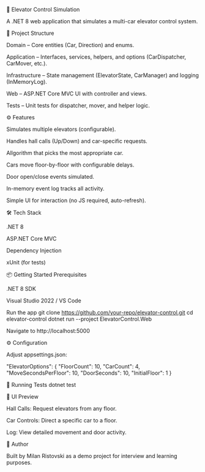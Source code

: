 🚀 Elevator Control Simulation

A .NET 8 web application that simulates a multi-car elevator control system.

📂 Project Structure

Domain – Core entities (Car, Direction) and enums.

Application – Interfaces, services, helpers, and options (CarDispatcher, CarMover, etc.).

Infrastructure – State management (ElevatorState, CarManager) and logging (InMemoryLog).

Web – ASP.NET Core MVC UI with controller and views.

Tests – Unit tests for dispatcher, mover, and helper logic.

⚙️ Features

Simulates multiple elevators (configurable).

Handles hall calls (Up/Down) and car-specific requests.

Allgorithm that picks the most appropriate car.

Cars move floor-by-floor with configurable delays.

Door open/close events simulated.

In-memory event log tracks all activity.

Simple UI for interaction (no JS required, auto-refresh).

🛠️ Tech Stack

.NET 8

ASP.NET Core MVC

Dependency Injection

xUnit (for tests)

📦 Getting Started
Prerequisites

.NET 8 SDK

Visual Studio 2022 / VS Code

Run the app
git clone https://github.com/your-repo/elevator-control.git
cd elevator-control
dotnet run --project ElevatorControl.Web


Navigate to http://localhost:5000

⚙️ Configuration

Adjust appsettings.json:

"ElevatorOptions": {
  "FloorCount": 10,
  "CarCount": 4,
  "MoveSecondsPerFloor": 10,
  "DoorSeconds": 10,
  "InitialFloor": 1
}

🧪 Running Tests
dotnet test

📸 UI Preview

Hall Calls: Request elevators from any floor.

Car Controls: Direct a specific car to a floor.

Log: View detailed movement and door activity.

👤 Author

Built by Milan Ristovski as a demo project for interview and learning purposes.